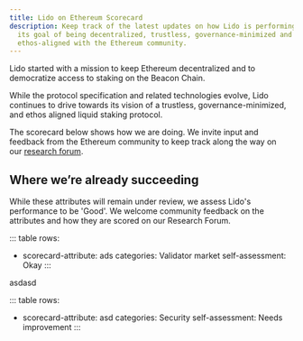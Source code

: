 ```yaml
---
title: Lido on Ethereum Scorecard
description: Keep track of the latest updates on how Lido is performing against
  its goal of being decentralized, trustless, governance-minimized and
  ethos-aligned with the Ethereum community.
---
```

Lido started with a mission to keep Ethereum decentralized and to democratize access to staking on the Beacon Chain.

While the protocol specification and related technologies evolve, Lido continues to drive towards its vision of a trustless, governance-minimized, and ethos aligned liquid staking protocol.

The scorecard below shows how we are doing. We invite input and feedback from the Ethereum community to keep track along the way on our [research forum](https://research.lido.fi/). 

## Where we’re already succeeding

While these attributes will remain under review, we assess Lido's performance to be 'Good'. We welcome community feedback on the attributes and how they are scored on our Research Forum.

::: table
rows:
  - scorecard-attribute: ads
    categories: Validator market
    self-assessment: Okay
:::

asdasd

::: table
rows:
  - scorecard-attribute: asd
    categories: Security
    self-assessment: Needs improvement
:::